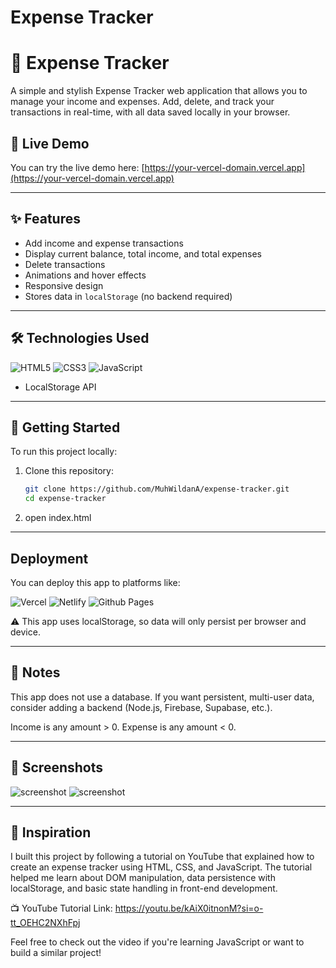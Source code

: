 # Expense Tracker

# 💸 Expense Tracker

A simple and stylish Expense Tracker web application that allows you to manage your income and expenses. Add, delete, and track your transactions in real-time, with all data saved locally in your browser.


## 🔗 Live Demo

You can try the live demo here: [https://your-vercel-domain.vercel.app](https://your-vercel-domain.vercel.app)

---

## ✨ Features

- Add income and expense transactions
- Display current balance, total income, and total expenses
- Delete transactions
- Animations and hover effects
- Responsive design
- Stores data in `localStorage` (no backend required)

---

## 🛠️ Technologies Used

![HTML5](https://img.shields.io/badge/html5-%23E34F26.svg?style=for-the-badge&logo=html5&logoColor=white) ![CSS3](https://img.shields.io/badge/css3-%231572B6.svg?style=for-the-badge&logo=css3&logoColor=white) ![JavaScript](https://img.shields.io/badge/javascript-%23323330.svg?style=for-the-badge&logo=javascript&logoColor=%23F7DF1E)
- LocalStorage API

---


## 🚀 Getting Started

To run this project locally:

1. Clone this repository:
   ```bash
   git clone https://github.com/MuhWildanA/expense-tracker.git
   cd expense-tracker
2. open index.html

---

## Deployment
You can deploy this app to platforms like:

![Vercel](https://img.shields.io/badge/vercel-%23000000.svg?style=for-the-badge&logo=vercel&logoColor=white) ![Netlify](https://img.shields.io/badge/netlify-%23000000.svg?style=for-the-badge&logo=netlify&logoColor=#00C7B7) ![Github Pages](https://img.shields.io/badge/github%20pages-121013?style=for-the-badge&logo=github&logoColor=white)

⚠️ This app uses localStorage, so data will only persist per browser and device.

---

## 📌 Notes
This app does not use a database. If you want persistent, multi-user data, consider adding a backend (Node.js, Firebase, Supabase, etc.).

Income is any amount > 0.
Expense is any amount < 0.

---

## 📸 Screenshots
![screenshot](Capture.JPG)
![screenshot](2.JPG)

---

## 🎥 Inspiration
I built this project by following a tutorial on YouTube that explained how to create an expense tracker using HTML, CSS, and JavaScript. The tutorial helped me learn about DOM manipulation, data persistence with localStorage, and basic state handling in front-end development.

📺 YouTube Tutorial Link: https://youtu.be/kAiX0itnonM?si=o-tt_OEHC2NXhFpj

Feel free to check out the video if you're learning JavaScript or want to build a similar project!